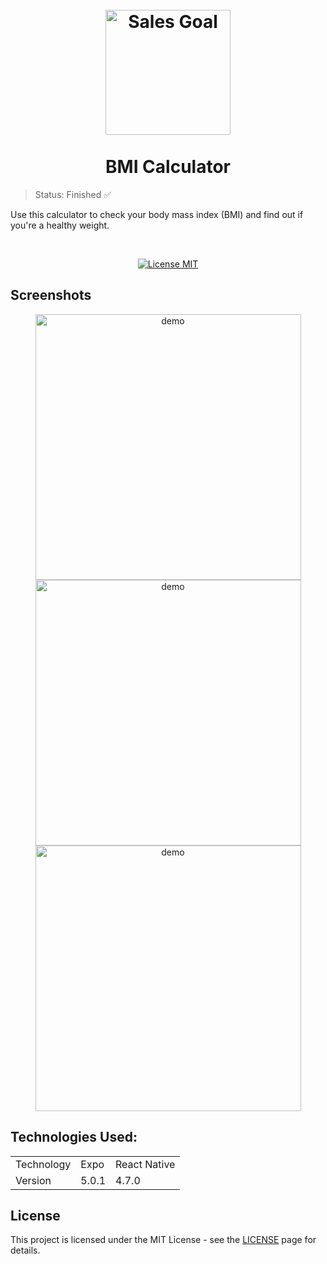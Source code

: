 <h1 align="center">
<br>
  <img src="https://user-images.githubusercontent.com/54152996/147775422-c89a2c27-5f04-42b1-8fc1-a1d292415d00.png" alt="Sales Goal" width="200">
<br>
<br>
  BMI Calculator
</h1>

> Status: Finished ✅

<p>Use this calculator to check your body mass index (BMI) and find out if you're a healthy weight. </p>

<br>

<p align="center">
  <a href="https://opensource.org/licenses/MIT">
    <img src="https://img.shields.io/badge/License-MIT-blue.svg" alt="License MIT">
  </a>
</p>

## Screenshots

<div align="center">
  <img src="https://user-images.githubusercontent.com/54152996/147794668-f39d161a-301d-4db2-8ab9-32071e2f18e2.jpeg" alt="demo" height="425">
  <img src="https://user-images.githubusercontent.com/54152996/147795632-a62f9fc8-13a1-441a-afeb-d07588fe98f2.jpeg" alt="demo" height="425">
  <img src="https://user-images.githubusercontent.com/54152996/147795627-09158548-8281-4439-9c1c-a8f38996fe64.jpeg" alt="demo" height="425">
</div>

## Technologies Used:

<table>
  <tr>
    <td>Technology</td>
    <td>Expo</td>
    <td>React Native</td>
  </tr>
  <tr>
    <td>Version</td>
    <td>5.0.1</td>
    <td>4.7.0</td>
  </tr>
</table>


## License

This project is licensed under the MIT License - see the [LICENSE](https://opensource.org/licenses/MIT) page for details.
